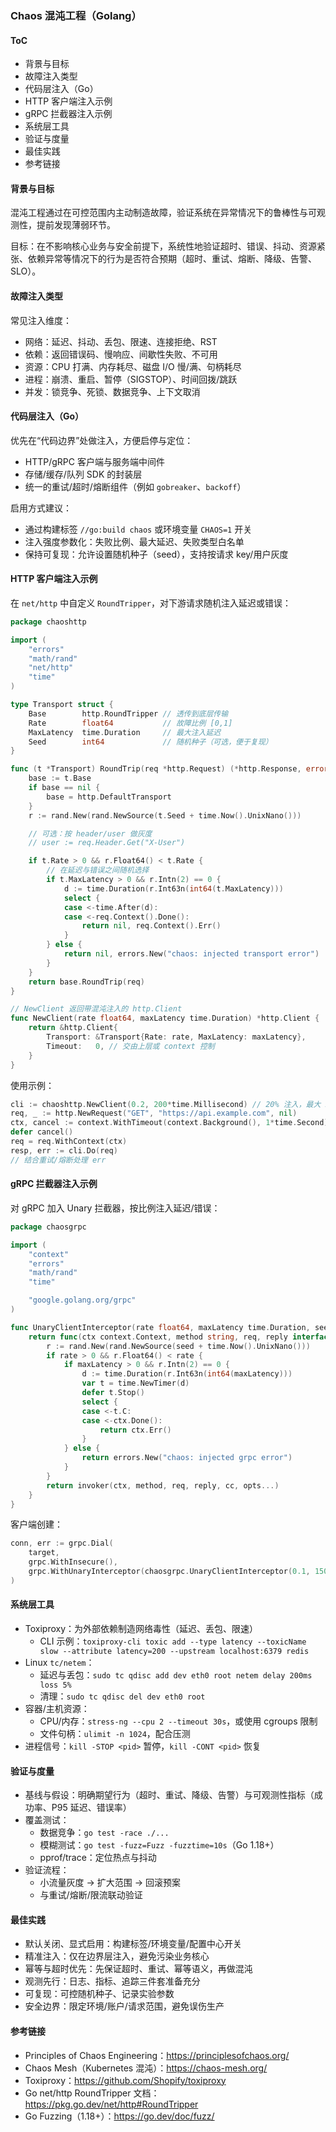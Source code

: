 ### Chaos 混沌工程（Golang）



#### ToC



+ 背景与目标
+ 故障注入类型
+ 代码层注入（Go）
+ HTTP 客户端注入示例
+ gRPC 拦截器注入示例
+ 系统层工具
+ 验证与度量
+ 最佳实践
+ 参考链接



#### 背景与目标



混沌工程通过在可控范围内主动制造故障，验证系统在异常情况下的鲁棒性与可观测性，提前发现薄弱环节。



目标：在不影响核心业务与安全前提下，系统性地验证超时、错误、抖动、资源紧张、依赖异常等情况下的行为是否符合预期（超时、重试、熔断、降级、告警、SLO）。



#### 故障注入类型



常见注入维度：

- 网络：延迟、抖动、丢包、限速、连接拒绝、RST
- 依赖：返回错误码、慢响应、间歇性失败、不可用
- 资源：CPU 打满、内存耗尽、磁盘 I/O 慢/满、句柄耗尽
- 进程：崩溃、重启、暂停（SIGSTOP）、时间回拨/跳跃
- 并发：锁竞争、死锁、数据竞争、上下文取消



#### 代码层注入（Go）



优先在“代码边界”处做注入，方便启停与定位：

- HTTP/gRPC 客户端与服务端中间件
- 存储/缓存/队列 SDK 的封装层
- 统一的重试/超时/熔断组件（例如 `gobreaker`、`backoff`）

启用方式建议：

- 通过构建标签 `//go:build chaos` 或环境变量 `CHAOS=1` 开关
- 注入强度参数化：失败比例、最大延迟、失败类型白名单
- 保持可复现：允许设置随机种子（seed），支持按请求 key/用户灰度



#### HTTP 客户端注入示例



在 `net/http` 中自定义 `RoundTripper`，对下游请求随机注入延迟或错误：

```go
package chaoshttp

import (
    "errors"
    "math/rand"
    "net/http"
    "time"
)

type Transport struct {
    Base        http.RoundTripper // 透传到底层传输
    Rate        float64           // 故障比例 [0,1]
    MaxLatency  time.Duration     // 最大注入延迟
    Seed        int64             // 随机种子（可选，便于复现）
}

func (t *Transport) RoundTrip(req *http.Request) (*http.Response, error) {
    base := t.Base
    if base == nil {
        base = http.DefaultTransport
    }
    r := rand.New(rand.NewSource(t.Seed + time.Now().UnixNano()))

    // 可选：按 header/user 做灰度
    // user := req.Header.Get("X-User")

    if t.Rate > 0 && r.Float64() < t.Rate {
        // 在延迟与错误之间随机选择
        if t.MaxLatency > 0 && r.Intn(2) == 0 {
            d := time.Duration(r.Int63n(int64(t.MaxLatency)))
            select {
            case <-time.After(d):
            case <-req.Context().Done():
                return nil, req.Context().Err()
            }
        } else {
            return nil, errors.New("chaos: injected transport error")
        }
    }
    return base.RoundTrip(req)
}

// NewClient 返回带混沌注入的 http.Client
func NewClient(rate float64, maxLatency time.Duration) *http.Client {
    return &http.Client{
        Transport: &Transport{Rate: rate, MaxLatency: maxLatency},
        Timeout:   0, // 交由上层或 context 控制
    }
}
```

使用示例：

```go
cli := chaoshttp.NewClient(0.2, 200*time.Millisecond) // 20% 注入，最大 200ms 延迟
req, _ := http.NewRequest("GET", "https://api.example.com", nil)
ctx, cancel := context.WithTimeout(context.Background(), 1*time.Second)
defer cancel()
req = req.WithContext(ctx)
resp, err := cli.Do(req)
// 结合重试/熔断处理 err
```



#### gRPC 拦截器注入示例



对 gRPC 加入 Unary 拦截器，按比例注入延迟/错误：

```go
package chaosgrpc

import (
    "context"
    "errors"
    "math/rand"
    "time"

    "google.golang.org/grpc"
)

func UnaryClientInterceptor(rate float64, maxLatency time.Duration, seed int64) grpc.UnaryClientInterceptor {
    return func(ctx context.Context, method string, req, reply interface{}, cc *grpc.ClientConn, invoker grpc.UnaryInvoker, opts ...grpc.CallOption) error {
        r := rand.New(rand.NewSource(seed + time.Now().UnixNano()))
        if rate > 0 && r.Float64() < rate {
            if maxLatency > 0 && r.Intn(2) == 0 {
                d := time.Duration(r.Int63n(int64(maxLatency)))
                var t = time.NewTimer(d)
                defer t.Stop()
                select {
                case <-t.C:
                case <-ctx.Done():
                    return ctx.Err()
                }
            } else {
                return errors.New("chaos: injected grpc error")
            }
        }
        return invoker(ctx, method, req, reply, cc, opts...)
    }
}
```

客户端创建：

```go
conn, err := grpc.Dial(
    target,
    grpc.WithInsecure(),
    grpc.WithUnaryInterceptor(chaosgrpc.UnaryClientInterceptor(0.1, 150*time.Millisecond, 0)),
)
```



#### 系统层工具



- Toxiproxy：为外部依赖制造网络毒性（延迟、丢包、限速）
  - CLI 示例：`toxiproxy-cli toxic add --type latency --toxicName slow --attribute latency=200 --upstream localhost:6379 redis`
- Linux `tc/netem`：
  - 延迟与丢包：`sudo tc qdisc add dev eth0 root netem delay 200ms loss 5%`
  - 清理：`sudo tc qdisc del dev eth0 root`
- 容器/主机资源：
  - CPU/内存：`stress-ng --cpu 2 --timeout 30s`，或使用 cgroups 限制
  - 文件句柄：`ulimit -n 1024`，配合压测
- 进程信号：`kill -STOP <pid>` 暂停，`kill -CONT <pid>` 恢复



#### 验证与度量



- 基线与假设：明确期望行为（超时、重试、降级、告警）与可观测性指标（成功率、P95 延迟、错误率）
- 覆盖测试：
  - 数据竞争：`go test -race ./...`
  - 模糊测试：`go test -fuzz=Fuzz -fuzztime=10s`（Go 1.18+）
  - pprof/trace：定位热点与抖动
- 验证流程：
  - 小流量灰度 → 扩大范围 → 回滚预案
  - 与重试/熔断/限流联动验证



#### 最佳实践



- 默认关闭、显式启用：构建标签/环境变量/配置中心开关
- 精准注入：仅在边界层注入，避免污染业务核心
- 幂等与超时优先：先保证超时、重试、幂等语义，再做混沌
- 观测先行：日志、指标、追踪三件套准备充分
- 可复现：可控随机种子、记录实验参数
- 安全边界：限定环境/账户/请求范围，避免误伤生产



#### 参考链接



- Principles of Chaos Engineering：https://principlesofchaos.org/
- Chaos Mesh（Kubernetes 混沌）：https://chaos-mesh.org/
- Toxiproxy：https://github.com/Shopify/toxiproxy
- Go net/http RoundTripper 文档：https://pkg.go.dev/net/http#RoundTripper
- Go Fuzzing（1.18+）：https://go.dev/doc/fuzz/
